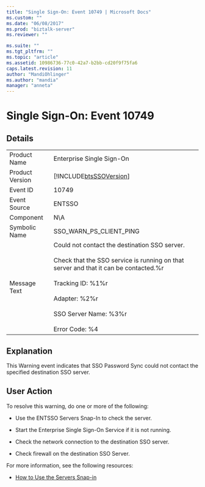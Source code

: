 ```yaml
---
title: "Single Sign-On: Event 10749 | Microsoft Docs"
ms.custom: ""
ms.date: "06/08/2017"
ms.prod: "biztalk-server"
ms.reviewer: ""

ms.suite: ""
ms.tgt_pltfrm: ""
ms.topic: "article"
ms.assetid: 10986736-77c0-42a7-b2bb-cd20f9f75fa6
caps.latest.revision: 11
author: "MandiOhlinger"
ms.author: "mandia"
manager: "anneta"
---
```

# Single Sign-On: Event 10749
## Details  
  
|||  
|-|-|  
|Product Name|Enterprise Single Sign-On|  
|Product Version|[!INCLUDE[btsSSOVersion](../includes/btsssoversion-md.md)]|  
|Event ID|10749|  
|Event Source|ENTSSO|  
|Component|N\A|  
|Symbolic Name|SSO_WARN_PS_CLIENT_PING|  
|Message Text|Could not contact the destination SSO server.<br /><br /> Check that the SSO service is running on that server and that it can be contacted.%r<br /><br /> Tracking ID: %1%r<br /><br /> Adapter: %2%r<br /><br /> SSO Server Name: %3%r<br /><br /> Error Code: %4|  
  
## Explanation  
 This Warning event indicates that SSO Password Sync could not contact the specified destination SSO server.  
  
## User Action  
 To resolve this warning, do one or more of the following:  
  
-   Use the ENTSSO Servers Snap-In to check the server.  
  
-   Start the Enterprise Single Sign-On Service if it is not running.  
  
-   Check the network connection to the destination SSO server.  
  
-   Check firewall on the destination SSO Server.  
  
 For more information, see the following resources:  
  
-   [How to Use the Servers Snap-in](../core/how-to-use-the-servers-snap-in.md)
